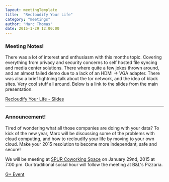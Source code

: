 ```yaml
---
layout: meetingTemplate
title:  "Recloudify Your Life"
category: "meetings"
author: "Marc Thomas"
date: 2015-1-29 12:00:00
---
```


<h3>Meeting Notes!</h3>
There was a lot of interest and enthusiasm with this months topic. Covering everything from privacy and security concerns to self hosted file syncing and media center solutions. There where quite a few jokes thrown around, and an almost failed demo due to a lack of an HDMI -> VGA adapter. There was also a brief lightning talk about the tor network, and the idea of black sites. Very cool stuff all around. Below is a link to the slides from the main presentation.

<a href="resources/2015-29-1-recloudify">Recloudify Your Life - Slides</a>

---

<h3>Announcement!</h3>

Tired of wondering what all those companies are doing with your data? To kick of the new year, Marc will be discussing some of the problems with cloud computing, and how to recloudify your life by moving to your own cloud. Make your 2015 resolution to become more independant, safe and secure!

We will be meeting at <a href="https://www.google.com/maps/place/313+1%2F2+Division+St+S,+Northfield,+MN+55057/@44.4569015,-93.1596518,17z/data=!3m1!4b1!4m2!3m1!1s0x87f653c708dab4b3:0x7826288e9b2cdb61">SPUR Coworking Space</a> on January 29nd, 2015 at 7:00 pm. Our traditional social hour will follow the meeting at B&L's Pizzaria.

<a href="https://plus.google.com/events/c0nmpa7hunf7jgi089n0t3b11qo?utm_source=chrome_ntp_icon&utm_medium=chrome_app&utm_campaign=chrome&authkey=CKr4q_bOgrWMeQ">G+ Event</a>
